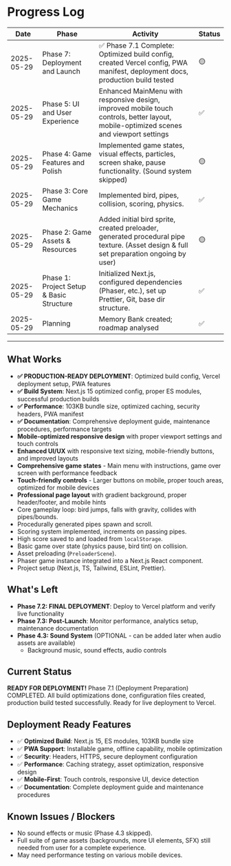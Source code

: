 # Progress Log

| Date       | Phase                                         | Activity                                                                                                                               | Status |
|------------|-----------------------------------------------|----------------------------------------------------------------------------------------------------------------------------------------|--------|
| 2025-05-29 | Phase 7: Deployment and Launch              | ✅ Phase 7.1 Complete: Optimized build config, created Vercel config, PWA manifest, deployment docs, production build tested          | 🟡     |
| 2025-05-29 | Phase 5: UI and User Experience              | Enhanced MainMenu with responsive design, improved mobile touch controls, better layout, mobile-optimized scenes and viewport settings | ✅     |
| 2025-05-29 | Phase 4: Game Features and Polish           | Implemented game states, visual effects, particles, screen shake, pause functionality. (Sound system skipped)                         | 🟡     |
| 2025-05-29 | Phase 3: Core Game Mechanics                | Implemented bird, pipes, collision, scoring, physics.                                                                                  | ✅     |
| 2025-05-29 | Phase 2: Game Assets & Resources            | Added initial bird sprite, created preloader, generated procedural pipe texture. (Asset design & full set preparation ongoing by user) | 🟡     |
| 2025-05-29 | Phase 1: Project Setup & Basic Structure    | Initialized Next.js, configured dependencies (Phaser, etc.), set up Prettier, Git, base dir structure.                                 | ✅     |
| 2025-05-29 | Planning                                      | Memory Bank created; roadmap analysed                                                                                                  | ✅     |

---

## What Works
*   **✅ PRODUCTION-READY DEPLOYMENT**: Optimized build config, Vercel deployment setup, PWA features
*   **✅ Build System**: Next.js 15 optimized config, proper ES modules, successful production builds
*   **✅ Performance**: 103KB bundle size, optimized caching, security headers, PWA manifest
*   **✅ Documentation**: Comprehensive deployment guide, maintenance procedures, performance targets
*   **Mobile-optimized responsive design** with proper viewport settings and touch controls
*   **Enhanced UI/UX** with responsive text sizing, mobile-friendly buttons, and improved layouts
*   **Comprehensive game states** - Main menu with instructions, game over screen with performance feedback
*   **Touch-friendly controls** - Larger buttons on mobile, proper touch areas, optimized for mobile devices
*   **Professional page layout** with gradient background, proper header/footer, and mobile hints
*   Core gameplay loop: bird jumps, falls with gravity, collides with pipes/bounds.
*   Procedurally generated pipes spawn and scroll.
*   Scoring system implemented, increments on passing pipes.
*   High score saved to and loaded from `localStorage`.
*   Basic game over state (physics pause, bird tint) on collision.
*   Asset preloading (`PreloaderScene`).
*   Phaser game instance integrated into a Next.js React component.
*   Project setup (Next.js, TS, Tailwind, ESLint, Prettier).

## What's Left
*   **Phase 7.2: FINAL DEPLOYMENT**: Deploy to Vercel platform and verify live functionality
*   **Phase 7.3: Post-Launch**: Monitor performance, analytics setup, maintenance documentation
*   **Phase 4.3: Sound System** (OPTIONAL - can be added later when audio assets are available)
    *   Background music, sound effects, audio controls

## Current Status
**READY FOR DEPLOYMENT!** Phase 7.1 (Deployment Preparation) COMPLETED. All build optimizations done, configuration files created, production build tested successfully. Ready for live deployment to Vercel.

## Deployment Ready Features
*   ✅ **Optimized Build**: Next.js 15, ES modules, 103KB bundle size
*   ✅ **PWA Support**: Installable game, offline capability, mobile optimization
*   ✅ **Security**: Headers, HTTPS, secure deployment configuration
*   ✅ **Performance**: Caching strategy, asset optimization, responsive design
*   ✅ **Mobile-First**: Touch controls, responsive UI, device detection
*   ✅ **Documentation**: Complete deployment guide and maintenance procedures

## Known Issues / Blockers
*   No sound effects or music (Phase 4.3 skipped).
*   Full suite of game assets (backgrounds, more UI elements, SFX) still needed from user for a complete experience.
*   May need performance testing on various mobile devices.